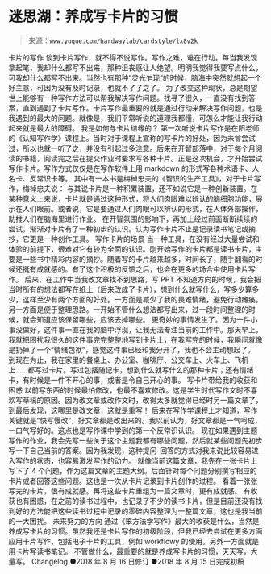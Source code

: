 # 迷思湖：养成写卡片的习惯

> 来源：[`www.yuque.com/hardwaylab/cardstyle/lx8v2k`](https://www.yuque.com/hardwaylab/cardstyle/lx8v2k)

<ne-h1 id="405eedc8" data-lake-id="405eedc8"><ne-heading-ext><ne-heading-anchor></ne-heading-anchor><ne-heading-fold></ne-heading-fold></ne-heading-ext><ne-heading-content><ne-text id="u244ff1ee">卡片的写作</ne-text></ne-heading-content></ne-h1> <ne-p id="1045f5af1f3408b093bba570397a2e37" data-lake-id="1045f5af1f3408b093bba570397a2e37"><ne-text id="ud9132be8">谈到卡片写作，就不得不说写作。写作之难，难在行动。每当我发现拿起笔，我却什么都写不出来，那种沮丧感让人绝望。明明我觉得我要写点什么，可我却什么都写不出来。当然也有那种“灵光乍现”的时候，脑海中突然就想起一个好主意，可因为没有及时记录，也就不了了之了。</ne-text></ne-p> <ne-p id="4d0c79ced775c99756e3bcfc376f958e" data-lake-id="4d0c79ced775c99756e3bcfc376f958e"><ne-text id="u2f7dd7ed">为了改变这种现状，总是期望世上能够有一种写作方法可以帮我解决写作问题。找寻了很久，一直没有找到答案，直到遇到了卡片写作。卡片写作最重要的就是通过行动来解决写作问题，也是我遇到的最大的问题。就像是，我们平常听说的道理我都懂，可怎么才能让我行动起来就是最大的障碍。</ne-text></ne-p> <ne-h1 id="b4281ccd" data-lake-id="b4281ccd"><ne-heading-ext><ne-heading-anchor></ne-heading-anchor><ne-heading-fold></ne-heading-fold></ne-heading-ext><ne-heading-content><ne-text id="u1fffc729">我是如何与卡片结缘的？</ne-text></ne-heading-content></ne-h1> <ne-p id="67a6ca94de239e3e51af14138679d8de" data-lake-id="67a6ca94de239e3e51af14138679d8de"><ne-text id="ue7b0cbb1">第一次听说卡片写作是在阳老师的《认知写作学》课程上。当时对于课程上宣称的写卡片的好处，因为未曾尝试过，所以也就一听了之，并没有引起过多注意。后来在开智部落中，对于每个月阅读的书籍，阅读完之后在提交作业时要求写各种卡片。正是这次机会，才开始尝试写作卡片。写作方式仅仅是在写作软件上用 markdown 的形式写各种术语卡、人名卡、反常识卡等。</ne-text></ne-p> <ne-p id="da6fd59141ce4a398b0160d55dafdbf8" data-lake-id="da6fd59141ce4a398b0160d55dafdbf8"><ne-text id="u66424eed">其中有一本书是梅棹忠夫的《智识的生产工具》，对于卡片写作，梅棹忠夫说：</ne-text></ne-p> <ne-quote id="ub78e6b39" data-lake-id="ub78e6b39"><ne-p id="e7198d94a66cf672cd7b84c53cba5d5a" data-lake-id="e7198d94a66cf672cd7b84c53cba5d5a"><ne-text id="u4349419b">与其说卡片是一种积累装置，还不如说它是一种创新装置。在某种意义上来说，卡片就是通过这种形式，将人们肉眼难以辨认的脑细胞功能，展示在人们眼前。或者说，它是要通过人们肉眼可以辨认的形式，在人体外部操作，助推人们在脑海里进行作业。</ne-text></ne-p></ne-quote> <ne-p id="9c71054070b50b30fb20c6bbd4770583" data-lake-id="9c71054070b50b30fb20c6bbd4770583"><ne-text id="u06a49fe2">在开智氛围的影响下，再加上经过前面断断续续的尝试，渐渐对卡片有了一种初步的认识。认为写作卡片不止是记录读书笔记或摘抄，它更是一种创作工具。</ne-text></ne-p> <ne-h1 id="ed29ec4c" data-lake-id="ed29ec4c"><ne-heading-ext><ne-heading-anchor></ne-heading-anchor><ne-heading-fold></ne-heading-fold></ne-heading-ext><ne-heading-content><ne-text id="uffb15df0">写作卡片的场景</ne-text></ne-heading-content></ne-h1> <ne-p id="d3e207cbade1aa6d3c25067709a8d3db" data-lake-id="d3e207cbade1aa6d3c25067709a8d3db"><ne-text id="u0dea7694">当一种工具，在没有经过大量尝试和体验的前提下，很难对它有较为全面的认识。刚开始写作的卡片都是读书卡片，主要是一些书中精彩内容的摘抄。随着写的卡片越来越多，时间长了，随手翻看的时候还挺有成就感的。有了这个积极的反馈之后，也会在更多的场合中使用卡片写作。</ne-text></ne-p> <ne-p id="3b537939c260cf71c7c063c5a41c1b34" data-lake-id="3b537939c260cf71c7c063c5a41c1b34"><ne-text id="uc434013d">后来，在工作中当我改文章找不到思路，写 PPT 不知道方向的时候，我会把当时所有的想法都写在纸上（后来改成了卡片），想到什么就写什么，写多少算多少，这样至少有两个方面的好处。一方面是减少了我的畏难情绪，避免行动瘫痪。另一方面是便于整理思路。一开始不管什么想法都写出来，过一段时间整理的时候，就会知道应该保留哪些，应该去掉哪些。</ne-text></ne-p> <ne-p id="dd105de8b2d761e3e4547dfe3ed752ee" data-lake-id="dd105de8b2d761e3e4547dfe3ed752ee"><ne-text id="u51255010">更奇妙的事情发生了。因为一件小事没做好，这件事一直在我的脑中浮现，让我无法专注当前的工作中。那天早上，我就把困扰我很久的这件事完完整整地写到卡片上，在我写完的时候，我瞬间就像是扔掉了一个“情绪包袱”，感觉这件事已经和我分开了，我也不会主动想起了。</ne-text></ne-p> <ne-p id="fbb4dd4014cbd105d409cd06a4212272" data-lake-id="fbb4dd4014cbd105d409cd06a4212272"><ne-text id="uab08d6a0">到现在为止，我在家里的餐桌上、办公室、咖啡厅、公交车上、火车上、飞机上……都写过卡片。写过包括随记卡，想到什么就写什么的那种卡片；还有情绪卡，有时候是一件不开心的事，或者是令自己开心的事。</ne-text></ne-p> <ne-h1 id="59116c2f" data-lake-id="59116c2f"><ne-heading-ext><ne-heading-anchor></ne-heading-anchor><ne-heading-fold></ne-heading-fold></ne-heading-ext><ne-heading-content><ne-text id="ua27c80a6">写卡片带给我的收获和困惑</ne-text></ne-heading-content></ne-h1> <ne-p id="109571eda9a389be1384cc6f205fefc5" data-lake-id="109571eda9a389be1384cc6f205fefc5"><ne-text id="ue508b6e3">以前写东西的时候最怕修改，也最不喜欢修改。这是学生时代写作文时不喜欢写草稿的原因。因为改文章或改作文时，改得太多就觉得已经时另一篇文章了，到最后发现，这哪里是改文章，这就是重写！</ne-text></ne-p> <ne-p id="c620cb8535f70037991d110b087d6366" data-lake-id="c620cb8535f70037991d110b087d6366"><ne-text id="uac3c0ee4">后来在写作学课程上才知道，写作关键就是“快写慢改”，好文章都是改出来的。我以前认为，好文章都是一气呵成，一口气写好的。这点也是写作课中学到的第一个反常识认识。</ne-text></ne-p> <ne-p id="a59fee81b5cde5c371e2ba50c509d03c" data-lake-id="a59fee81b5cde5c371e2ba50c509d03c"><ne-text id="uca27d49e">现在如果遇到主题写作的作业，我会先写一些关于这个主题我都有哪些问题，然后就某些问题先初步写一下自己当前的答案。因为我发现，这种提问-回答的方式对我来说比较容易进入写作的状态，也容易激发写作的动力。</ne-text></ne-p> <ne-p id="70102d4d0cf9e7be71493494bc648f2e" data-lake-id="70102d4d0cf9e7be71493494bc648f2e"><ne-text id="u149d6723">就像当前这篇文章，我先在一张卡片上写下了 4 个问题，作为这篇文章的主题大纲。后面针对每个问题分别撰写相应的卡片或者回答这些问题。这也是一次从卡片记录到卡片创作的过程。</ne-text></ne-p> <ne-p id="66e0476e6e7134d7f3c156735be28c70" data-lake-id="66e0476e6e7134d7f3c156735be28c70"><ne-text id="u2381c577">看着一张张写完的卡片，很有成就感。再将这些卡片重组为一篇文章时，更有成就感。</ne-text></ne-p> <ne-p id="f8c16d73481a262e22214970190f57c8" data-lake-id="f8c16d73481a262e22214970190f57c8"><ne-text id="ud021e83b">有收获也有困惑，在之前的读书过程中，也记录了不少的读书卡片，但是目前还没有找到好的方法能把这些读书过程中记录的零碎内容整理为一整篇文章，这也是我当前的一大困扰。</ne-text></ne-p> <ne-h1 id="dec499d5" data-lake-id="dec499d5"><ne-heading-ext><ne-heading-anchor></ne-heading-anchor><ne-heading-fold></ne-heading-fold></ne-heading-ext><ne-heading-content><ne-text id="u9a4d0b69">未来努力的方向</ne-text></ne-heading-content></ne-h1> <ne-p id="d40bfb525eab69c90679ae8a0825fc00" data-lake-id="d40bfb525eab69c90679ae8a0825fc00"><ne-text id="u5f2b9828">通过《笨方法学写作》最大的收获是什么，当然是养成写卡片的习惯。虽然我还是卡片写作的初级阶段，但我已经去尝试在更多方面应用卡片写作，包括电子卡片的工具，例如 workflowy 的使用，另外一方面就是用卡片写读书笔记。</ne-text></ne-p> <ne-p id="a0b33f5949b63d8dd289bd124f971cbb" data-lake-id="a0b33f5949b63d8dd289bd124f971cbb"><ne-text id="u7d99024b">不管做什么，最重要的就是养成写卡片的习惯，天天写，大量写。</ne-text></ne-p> <ne-h1 id="d6b9a607" data-lake-id="d6b9a607"><ne-heading-ext><ne-heading-anchor></ne-heading-anchor><ne-heading-fold></ne-heading-fold></ne-heading-ext><ne-heading-content><ne-text id="uc7e64da3">Changelog</ne-text></ne-heading-content></ne-h1> <ne-uli><ne-uli-i>●</ne-uli-i><ne-uli-c class="ne-uli-content" id="da1e6b43cba0a0005a7550a17fa255b5" data-lake-id="da1e6b43cba0a0005a7550a17fa255b5"><ne-text id="ud40d3525">2018 年 8 月 16 日修订</ne-text></ne-uli-c></ne-uli> <ne-uli><ne-uli-i>●</ne-uli-i><ne-uli-c class="ne-uli-content" id="175fc641b9fa0b015755f9b3eb041d64" data-lake-id="175fc641b9fa0b015755f9b3eb041d64"><ne-text id="uc93434b6">2018 年 8 月 15 日完成初稿</ne-text></ne-uli-c></ne-uli>